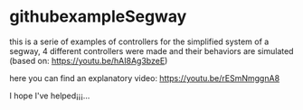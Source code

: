 # githubexampleSegway
this is a serie of examples of controllers for the simplified system of a segway, 4 different controllers were made and their behaviors are simulated (based on: https://youtu.be/hAI8Ag3bzeE)

here you can find an explanatory video: https://youtu.be/rESmNmggnA8

I hope I've helped¡¡¡...
